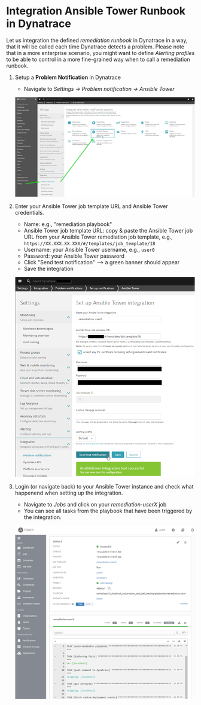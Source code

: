 # Integration Ansible Tower Runbook in Dynatrace

Let us integration the defined _remediation runbook_ in Dynatrace in a way, that it will be called each time Dynatrace detects a problem. Please note that in a more enterprise scenario, you might want to define _Alerting profiles_ to be able to control in a more fine-grained way when to call a remediation runbook.

1. Setup a **Problem Notification** in Dynatrace
    - Navigate to _Settings -> Problem notification -> Ansible Tower_ 

    ![integration](../assets/ansible-integration.png)

1. Enter your Ansible Tower job template URL and Ansible Tower credentials.
    - Name: e.g., "remediation playbook"
    - Ansible Tower job template URL: copy & paste the Ansible Tower job URL from your Ansible Tower remediation job template, e.g., `https://XX.XXX.XX.XXX/#/templates/job_template/18`
    - Username: your Ansible Tower username, e.g., `user0`
    - Password: your Ansible Tower password
    - Click "Send test notification" --> a green banner should appear
    - Save the integration

    ![integration successful](../assets/ansible-integration-successful.png)

1. Login (or navigate back) to your Ansible Tower instance and check what happenend when setting up the integration.
    - Navigate to _Jobs_ and click on your _remediation-userX_ job
    - You can see all tasks from the playbook that have been triggered by the integration.

    ![integration run](../assets/ansible-integration-run.png)

